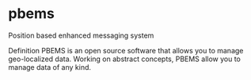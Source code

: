 # pbems
Position based enhanced messaging system

Definition
PBEMS is an open source software that allows you to manage geo-localized data. Working on abstract concepts, PBEMS allow you to manage data of any kind.
